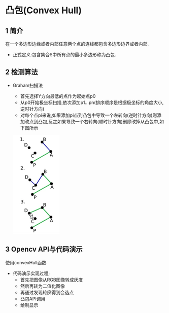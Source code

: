 # 凸包(Convex Hull)

## 1 简介

在一个多边形边缘或者内部任意两个点的连线都包含多边形边界或者内部.

- 正式定义:包含集合S中所有点的最小多边形称为凸包.

## 2 检测算法

- Graham扫描法

  - 首先选择Y方向最低的点作为起始点p0
  - 从p0开始极坐标扫描,依次添加p1...pn(排序顺序是根据极坐标的角度大小,逆时针方向)
  - 对每个点pi来说,如果添加pi点到凸包中导致一个左转向(逆时针方向)则添加改点到凸包,反之如果导致一个右转向(顺时针方向)删除改掉从凸包中,如下图所示

  ![graham](image/graham.png)

  

## 3 Opencv API与代码演示

使用convexHull函数.

- 代码演示实现过程;
  -  首先把图像从RGB图像转成灰度
  - 然后再转为二值化图像
  - 再通过发现轮廓得到会选点
  - 凸包API调用
  - 绘制显示

